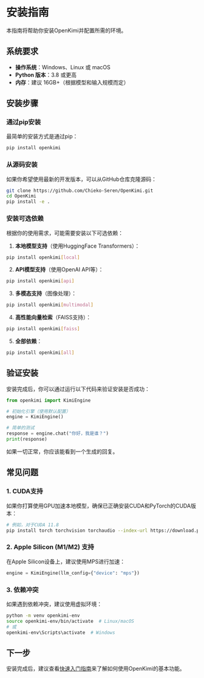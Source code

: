 # 安装指南

本指南将帮助你安装OpenKimi并配置所需的环境。

## 系统要求

- **操作系统**：Windows、Linux 或 macOS
- **Python 版本**：3.8 或更高
- **内存**：建议 16GB+（根据模型和输入规模而定）

## 安装步骤

### 通过pip安装

最简单的安装方式是通过pip：

```bash
pip install openkimi
```

### 从源码安装

如果你希望使用最新的开发版本，可以从GitHub仓库克隆源码：

```bash
git clone https://github.com/Chieko-Seren/OpenKimi.git
cd OpenKimi
pip install -e .
```

### 安装可选依赖

根据你的使用需求，可能需要安装以下可选依赖：

1. **本地模型支持**（使用HuggingFace Transformers）：
```bash
pip install openkimi[local]
```

2. **API模型支持**（使用OpenAI API等）：
```bash
pip install openkimi[api]
```

3. **多模态支持**（图像处理）：
```bash
pip install openkimi[multimodal]
```

4. **高性能向量检索**（FAISS支持）：
```bash
pip install openkimi[faiss]
```

5. **全部依赖**：
```bash
pip install openkimi[all]
```

## 验证安装

安装完成后，你可以通过运行以下代码来验证安装是否成功：

```python
from openkimi import KimiEngine

# 初始化引擎（使用默认配置）
engine = KimiEngine()

# 简单的测试
response = engine.chat("你好，我是谁？")
print(response)
```

如果一切正常，你应该能看到一个生成的回复。

## 常见问题

### 1. CUDA支持

如果你打算使用GPU加速本地模型，确保已正确安装CUDA和PyTorch的CUDA版本：

```bash
# 例如，对于CUDA 11.8
pip install torch torchvision torchaudio --index-url https://download.pytorch.org/whl/cu118
```

### 2. Apple Silicon (M1/M2) 支持

在Apple Silicon设备上，建议使用MPS进行加速：

```python
engine = KimiEngine(llm_config={"device": "mps"})
```

### 3. 依赖冲突

如果遇到依赖冲突，建议使用虚拟环境：

```bash
python -m venv openkimi-env
source openkimi-env/bin/activate  # Linux/macOS
# 或
openkimi-env\Scripts\activate  # Windows
```

## 下一步

安装完成后，建议查看[快速入门指南](getting_started.md)来了解如何使用OpenKimi的基本功能。 